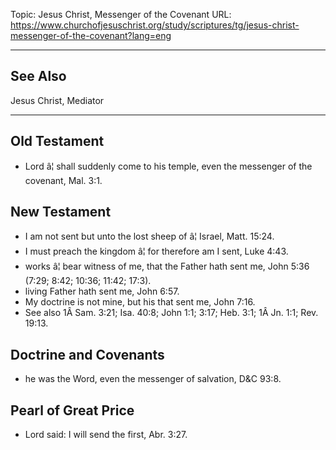 Topic: Jesus Christ, Messenger of the Covenant
URL: https://www.churchofjesuschrist.org/study/scriptures/tg/jesus-christ-messenger-of-the-covenant?lang=eng

---

## See Also

Jesus Christ, Mediator

---

## Old Testament

- Lord â¦ shall suddenly come to his temple, even the messenger of the covenant, Mal. 3:1.

## New Testament

- I am not sent but unto the lost sheep of â¦ Israel, Matt. 15:24.
- I must preach the kingdom â¦ for therefore am I sent, Luke 4:43.
- works â¦ bear witness of me, that the Father hath sent me, John 5:36 (7:29; 8:42; 10:36; 11:42; 17:3).
- living Father hath sent me, John 6:57.
- My doctrine is not mine, but his that sent me, John 7:16.
- See also 1Â Sam. 3:21; Isa. 40:8; John 1:1; 3:17; Heb. 3:1; 1Â Jn. 1:1; Rev. 19:13.

## Doctrine and Covenants

- he was the Word, even the messenger of salvation, D&C 93:8.

## Pearl of Great Price

- Lord said: I will send the first, Abr. 3:27.

